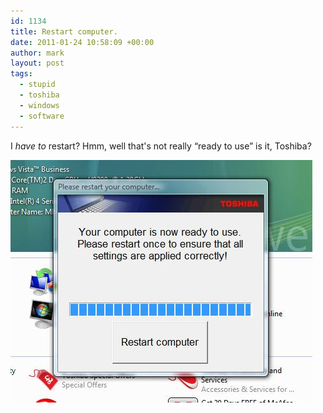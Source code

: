 ```yaml
---
id: 1134
title: Restart computer.
date: 2011-01-24 10:58:09 +00:00
author: mark
layout: post
tags:
  - stupid
  - toshiba
  - windows
  - software
---
```

I _have to_ restart? Hmm, well that's not really &#8220;ready to use&#8221; is it, Toshiba?

![Your computer is now ready to use. Please restart...](/images/fromwp/2011/01/toshrestart.jpg)
